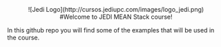 <center>![Jedi Logo](http://cursos.jediupc.com/images/logo_jedi.png)</center>
<center>#Welcome to JEDI MEAN Stack course!</center>

In this github repo you will find some of the examples that will be used in the course. 
